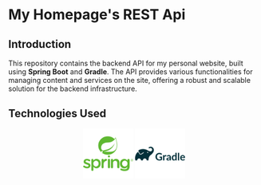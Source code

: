 # My Homepage's REST Api

## Introduction
This repository contains the backend API for my personal website, built using **Spring Boot** and **Gradle**. 
The API provides various functionalities for managing content and services on the site, offering a robust and scalable solution for the backend infrastructure.

## Technologies Used
<center>
  <img src="https://github.com/devicons/devicon/blob/master/icons/spring/spring-original-wordmark.svg" title="Spring" alt="Spring" width=100 height=100/>
  <img src="https://github.com/devicons/devicon/blob/master/icons/gradle/gradle-original-wordmark.svg" title="Gradle" alt="Gradle" width=100 height=100/>
</center>
